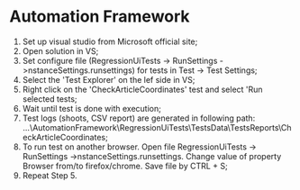 # Automation Framework

1. Set up visual studio from Microsoft official site;
2. Open solution in VS;
3. Set configure file (RegressionUiTests -> RunSettings ->nstanceSettings.runsettings) for tests in Test -> Test Settings;
4. Select the 'Test Explorer' on the lef side in VS;
5. Right click on the 'CheckArticleCoordinates' test and select 'Run selected tests;
6. Wait until test is done with execution;
7. Test logs (shoots, CSV report) are generated in following path: ...\AutomationFramework\RegressionUiTests\TestsData\TestsReports\CheckArticleCoordinates;
8. To run test on another browser. Open file RegressionUiTests -> RunSettings ->nstanceSettings.runsettings. Change value of property Browser from/to firefox/chrome. Save file by CTRL + S;
9. Repeat Step 5.
